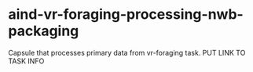 # aind-vr-foraging-processing-nwb-packaging

Capsule that processes primary data from vr-foraging task. PUT LINK TO TASK INFO
